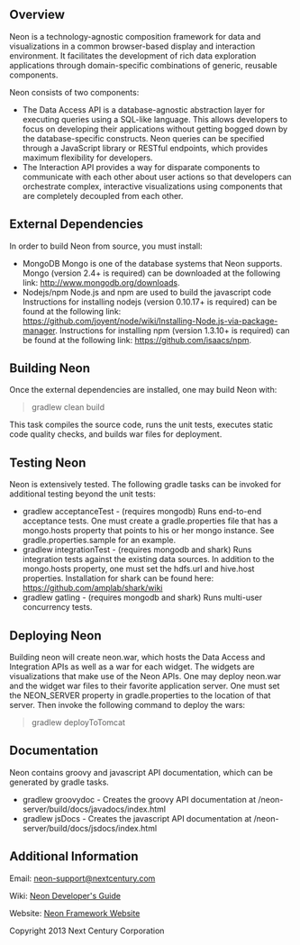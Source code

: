 ## Overview
Neon is a technology-agnostic composition framework for data and visualizations in a common browser-based display and interaction environment.  It facilitates the development of rich data exploration applications through domain-specific combinations of generic, reusable components.

Neon consists of two components:
* The Data Access API is a database-agnostic abstraction layer for executing queries using a SQL-like language. This allows developers to focus on developing their applications without getting bogged down by the database-specific constructs.  Neon queries can be specified through a JavaScript library or RESTful endpoints, which provides maximum flexibility for developers.
* The Interaction API provides a way for disparate components to communicate with each other about user actions so that developers can orchestrate complex, interactive visualizations using components that are completely decoupled from each other.

## External Dependencies
In order to build Neon from source, you must install:

* MongoDB
  Mongo is one of the database systems that Neon supports. Mongo (version 2.4+ is required) can be downloaded at the following link: http://www.mongodb.org/downloads.
* Nodejs/npm
  Node.js and npm are used to build the javascript code
  Instructions for installing nodejs (version 0.10.17+ is required) can be found at the following link: https://github.com/joyent/node/wiki/Installing-Node.js-via-package-manager.
  Instructions for installing npm (version 1.3.10+ is required) can be found at the following link:
  https://github.com/isaacs/npm.

## Building Neon

Once the external dependencies are installed, one may build Neon with:

>gradlew clean build

This task compiles the source code, runs the unit tests, executes static code quality checks, and builds war files for deployment.

## Testing Neon

Neon is extensively tested. The following gradle tasks can be invoked for additional testing beyond the unit tests:

* gradlew acceptanceTest - (requires mongodb) Runs end-to-end acceptance tests. One must create a gradle.properties file that has a mongo.hosts property that points to his or her mongo instance. See gradle.properties.sample for an example.
* gradlew integrationTest - (requires mongodb and shark) Runs integration tests against the existing data sources. In addition to the mongo.hosts property, one must set the hdfs.url and hive.host properties. Installation for shark can be found here: https://github.com/amplab/shark/wiki
* gradlew gatling - (requires mongodb and shark) Runs multi-user concurrency tests.

## Deploying Neon

Building neon will create neon.war, which hosts the Data Access and Integration APIs as well as a war for each widget. The widgets are visualizations that make use of the Neon APIs.
One may deploy neon.war and the widget war files to their favorite application server. One must set the NEON_SERVER property in gradle.properties to the location of that server. Then invoke the following command to deploy the wars:

>gradlew deployToTomcat

## Documentation
Neon contains groovy and javascript API documentation, which can be generated by gradle tasks.

* gradlew groovydoc - Creates the groovy API documentation at /neon-server/build/docs/javadocs/index.html
* gradlew jsDocs - Creates the javascript API documentation at /neon-server/build/docs/jsdocs/index.html

## Additional Information

Email: neon-support@nextcentury.com

Wiki: [Neon Developer's Guide](https://github.com/NextCenturyCorporation/neon/wiki)

Website: [Neon Framework Website](http://neonframework.org)

Copyright 2013 Next Century Corporation